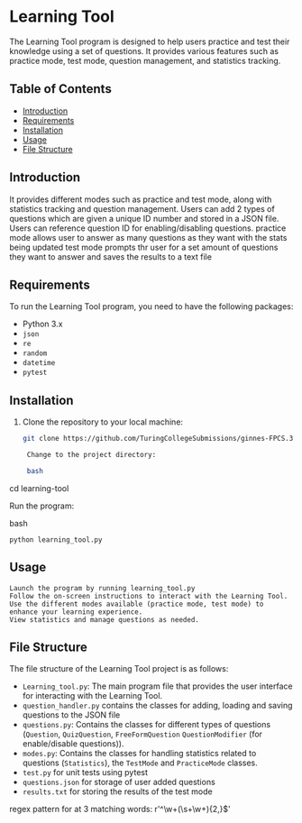 # Learning Tool

The Learning Tool program is designed to help users practice and test their knowledge using a set of questions.
It provides various features such as practice mode, test mode, question management, and statistics tracking.


## Table of Contents

- [Introduction](#introduction)
- [Requirements](#requirements)
- [Installation](#installation)
- [Usage](#usage)
- [File Structure](#file-structure)

## Introduction

It provides different modes such as practice and test mode, along with statistics tracking and question management.
Users can add 2 types of questions which are given a unique ID number and stored in a JSON file.
Users can reference question ID for enabling/disabling questions.
practice mode allows user to answer as many questions as they want with the stats being updated
test mode prompts thr user for a set amount of questions they want to answer and saves the results to a text file

## Requirements

To run the Learning Tool program, you need to have the following packages:

- Python 3.x
- `json`
- `re`
- `random`
- `datetime`
- `pytest`

## Installation

1. Clone the repository to your local machine:

   ```bash
   git clone https://github.com/TuringCollegeSubmissions/ginnes-FPCS.3.git

    Change to the project directory:

    bash

cd learning-tool

Run the program:

bash

    python learning_tool.py

## Usage

    Launch the program by running learning_tool.py
    Follow the on-screen instructions to interact with the Learning Tool.
    Use the different modes available (practice mode, test mode) to enhance your learning experience.
    View statistics and manage questions as needed.

## File Structure

The file structure of the Learning Tool project is as follows:

- `Learning_tool.py`: The main program file that provides the user interface for interacting with the Learning Tool.
- `question_handler.py` contains the classes for adding, loading and saving questions to the JSON file
- `questions.py`: Contains the classes for different types of questions (`Question`, `QuizQuestion`, `FreeFormQuestion` `QuestionModifier` (for enable/disable questions)).
- `modes.py`: Contains the classes for handling statistics related to questions (`Statistics`), the `TestMode` and `PracticeMode` classes.
- `test.py` for unit tests using pytest
- `questions.json` for storage of user added questions
- `results.txt` for storing the results of the test mode


regex pattern for at 3 matching words: r'^\w+(\s+\w+){2,}$'